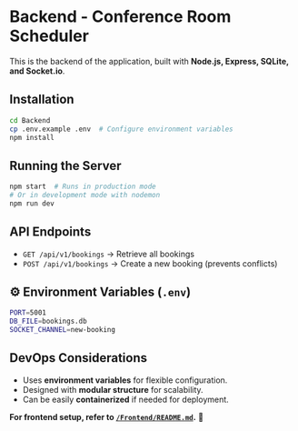 # Backend - Conference Room Scheduler

This is the backend of the application, built with **Node.js, Express, SQLite, and Socket.io**.

## Installation

```sh
cd Backend
cp .env.example .env  # Configure environment variables
npm install
```

## Running the Server

```sh
npm start  # Runs in production mode
# Or in development mode with nodemon
npm run dev
```

## API Endpoints

- `GET /api/v1/bookings` → Retrieve all bookings
- `POST /api/v1/bookings` → Create a new booking (prevents conflicts)

## ⚙️ Environment Variables (`.env`)

```sh
PORT=5001
DB_FILE=bookings.db
SOCKET_CHANNEL=new-booking
```

## DevOps Considerations

- Uses **environment variables** for flexible configuration.
- Designed with **modular structure** for scalability.
- Can be easily **containerized** if needed for deployment.

**For frontend setup, refer to [`/Frontend/README.md`](../Frontend/README.md).** 🚀

